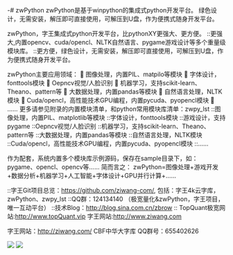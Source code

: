 -# zwPython
zwPython是基于winpython的集成式python开发平台。
绿色设计，无需安装，解压即可直接使用，可解压到U盘，作为便携式随身开发平台。

zwPython，字王集成式python开发平台，比pythonXY更强大、更方便。
::更强大,内置opencv、cuda/opencl、NLTK自然语言、pygame游戏设计等多个重量级模块库。
::更方便，绿色设计，无需安装，解压即可直接使用，可解压到U盘，作为便携式随身开发平台。

zwPython主要应用领域：
	图像处理，内置PIL、matpilo等模块
	字体设计，fonttools模块
	Oepncv视觉/人脸识别
	机器学习，支持scikit-learn、Theano、pattern等
	大数据处理，内置pandas等模块
	自然语言处理，NLTK模块
	Cuda/opencl，高性能技术GPU编程，内置pycuda、pyopencl模块
	……
更多请参见附录的内置模块清单，和python常用模块库清单：zwpy_lst
::图像处理，内置PIL、matplotlib等模块
::字体设计，fonttools模块
::游戏设计，支持pygame
::Oepncv视觉/人脸识别
::机器学习，支持scikit-learn、Theano、pattern等
::大数据处理，内置pandas等模块
::自然语言处理，NLTK模块
::Cuda/opencl，高性能技术GPU编程，内置pycuda、pyopencl模块
::……

作为配套，系统内置多个模块库示例源码，保存在sample目录下，如：pygame、opencl、opencv等......
简而言之：
zwPython=图像处理+游戏开发+数据分析+机器学习+人工智能+字体设计+GPU并行计算+......


::字王Git项目总览：https://github.com/ziwang-com/,
    包括：字王4k云字库，zwPython、zwpy_lst
::QQ群：124134140 （极宽量化&zwPython，字王项目，唯一互动平台）
::技术Blog：http://blog.sina.com.cn/zbrow
:: TopQuant极宽网站:http://www.topQuant.vip  字王网站:http://www.ziwang.com  


字王网站：http://ziwang.com/
CBF中华大字库 QQ群号：655402626

![](https://github.com/ziwang-com/CBF2018/blob/master/images/zwpy2016m12.png)
![](https://github.com/ziwang-com/CBF2018/blob/master/images/zwpython.jpg)





